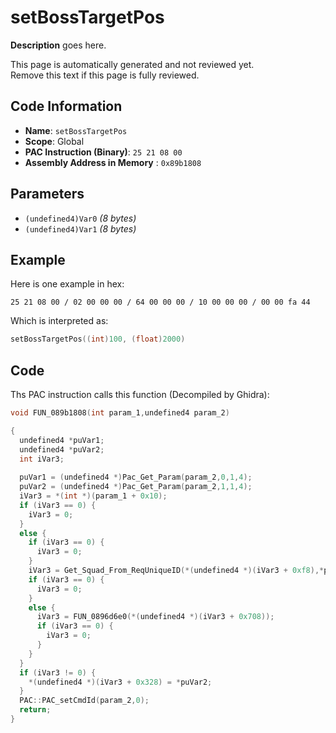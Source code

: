 # setBossTargetPos

**Description** goes here.

This page is automatically generated and not reviewed yet.<br>Remove this text if this page is fully reviewed.

## Code Information

- **Name**: `setBossTargetPos`
- **Scope**: Global
- **PAC Instruction (Binary)**: `25 21 08 00`
- **Assembly Address in Memory** : `0x89b1808`

## Parameters

- `(undefined4)Var0` *(8 bytes)*
- `(undefined4)Var1` *(8 bytes)*

## Example

Here is one example in hex:

```25 21 08 00 / 02 00 00 00 / 64 00 00 00 / 10 00 00 00 / 00 00 fa 44```

Which is interpreted as:

```c
setBossTargetPos((int)100, (float)2000)
```

## Code

Ths PAC instruction calls this function (Decompiled by Ghidra):

```c
void FUN_089b1808(int param_1,undefined4 param_2)

{
  undefined4 *puVar1;
  undefined4 *puVar2;
  int iVar3;
  
  puVar1 = (undefined4 *)Pac_Get_Param(param_2,0,1,4);
  puVar2 = (undefined4 *)Pac_Get_Param(param_2,1,1,4);
  iVar3 = *(int *)(param_1 + 0x10);
  if (iVar3 == 0) {
    iVar3 = 0;
  }
  else {
    if (iVar3 == 0) {
      iVar3 = 0;
    }
    iVar3 = Get_Squad_From_ReqUniqueID(*(undefined4 *)(iVar3 + 0xf8),*puVar1);
    if (iVar3 == 0) {
      iVar3 = 0;
    }
    else {
      iVar3 = FUN_0896d6e0(*(undefined4 *)(iVar3 + 0x708));
      if (iVar3 == 0) {
        iVar3 = 0;
      }
    }
  }
  if (iVar3 != 0) {
    *(undefined4 *)(iVar3 + 0x328) = *puVar2;
  }
  PAC::PAC_setCmdId(param_2,0);
  return;
}
```

